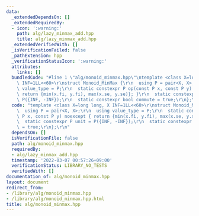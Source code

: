 ```yaml
---
data:
  _extendedDependsOn: []
  _extendedRequiredBy:
  - icon: ':warning:'
    path: alg/lazy_minmax_add.hpp
    title: alg/lazy_minmax_add.hpp
  _extendedVerifiedWith: []
  _isVerificationFailed: false
  _pathExtension: hpp
  _verificationStatusIcon: ':warning:'
  attributes:
    links: []
  bundledCode: "#line 1 \"alg/monoid_minmax.hpp\"\ntemplate <class X=long long, X\
    \ INF=1LL<<60>\r\nstruct Monoid_MinMax {\r\n  using P = pair<X, X>;\r\n  using\
    \ value_type = P;\r\n  static constexpr P op(const P x, const P y) noexcept {\
    \ return {min(x.fi, y.fi), max(x.se, y.se)}; }\r\n  static constexpr P unit =\
    \ P({INF, -INF});\r\n  static constexpr bool commute = true;\r\n};\r\n"
  code: "template <class X=long long, X INF=1LL<<60>\r\nstruct Monoid_MinMax {\r\n\
    \  using P = pair<X, X>;\r\n  using value_type = P;\r\n  static constexpr P op(const\
    \ P x, const P y) noexcept { return {min(x.fi, y.fi), max(x.se, y.se)}; }\r\n\
    \  static constexpr P unit = P({INF, -INF});\r\n  static constexpr bool commute\
    \ = true;\r\n};\r\n"
  dependsOn: []
  isVerificationFile: false
  path: alg/monoid_minmax.hpp
  requiredBy:
  - alg/lazy_minmax_add.hpp
  timestamp: '2022-03-07 00:57:26+09:00'
  verificationStatus: LIBRARY_NO_TESTS
  verifiedWith: []
documentation_of: alg/monoid_minmax.hpp
layout: document
redirect_from:
- /library/alg/monoid_minmax.hpp
- /library/alg/monoid_minmax.hpp.html
title: alg/monoid_minmax.hpp
---
```

